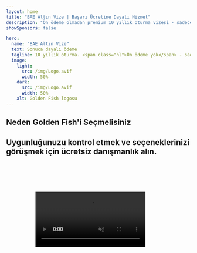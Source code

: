 ```yaml
---
layout: home
title: "BAE Altın Vize | Başarı Ücretine Dayalı Hizmet"
description: "Ön ödeme olmadan premium 10 yıllık oturma vizesi - sadece onaydan sonra ödeme. %98 başarı oranı ile tam başvuru yönetimi. Ücretsiz yenileme hizmeti, sadece resmi harçlar."
showSponsors: false

hero:
  name: "BAE Altın Vize"
  text: Sonuca dayalı ödeme
  tagline: 10 yıllık oturma. <span class="hl">Ön ödeme yok</span> - sadece onaydan sonra ödeme. %98 başarı oranı.
  image:
    light:
      src: /img/Logo.avif
      width: 50%
    dark:
      src: /img/Logo.avif
      width: 50%
    alt: Golden Fish logosu
---
```


<FeatureCards :features="[
  {
    title: 'BAE Altın Vize Avantajları',
    items: [
      '10 yıl geçerlilik ve yeterlilik koşullarını koruyarak yenileme seçeneği',
      '**Her 6 ayda bir BAE\'ye giriş yapma zorunluluğu yok**',
      '%100 işletme sahipliğine izin verilir',
      'Aile üyeleri ve sınırsız ev personeli sponsorluğu',
      '25 yaşına kadar çocuk sponsorluğu',
      'Ebeveyn sponsorluğu dahil',
      'Sponsor veya işveren gerekli değil'
    ],
    linkText: 'Read More',
    link: '../../company-registration/golden-visa#key-benefits-of-the-uae-golden-visa',
    icon: {
      light: '/img/iStock-1785818081.avif',
      dark: '/img/iStock-1203821481.avif',
      alt: 'Vize Hizmetleri',
      width: '100%'
    }
  },
  {
    title: 'BAE Altın Vize Nasıl Alınır',
    items: [
      'BAE gayrimenkullerine 2M AED yatırım',
      'BAE yatırım fonlarına 2M AED mevduat',
      '2M AED sermayeli işletme',
      'Yıllık 250K AED FTA katkısı',
      'Vasıflı Profesyoneller',
      'Yetenekli Dahiler'
    ],
    linkText: 'Read More',
    link: '../../company-registration/golden-visa#uae-golden-visa-eligibility-and-requirements',
    icon: {
      light: '/img/iStock-1333000394.avif',
      dark: '/img/iStock-584576538.avif',
      alt: 'Vize Hizmetleri',
      width: '10%'
    }
  },
  {
    title: 'Altın Vize Süreci',
    bullet: '✓',
    items: [
      'İlk uygunluk değerlendirmesi',
      'Belge hazırlama ve doğrulama',
      'Sağlık muayenesi ve biyometrik',
      'Başvuru Gönderimi ve İşleme',
      'Emirates ID ve vize düzenleme',
      'Aile vizesi sponsorluğu (isteğe bağlı)'
    ],
    linkText: 'Read More',
    link: '../../company-registration/golden-visa#uae-golden-visa-application-process',
    icon: {
      light: '/img/ILONMASKID.webp',
      dark: '/img/ILONMASKID.webp',
      alt: 'Vize Hizmetleri',
      width: '100%'
    }
  }
]" />

## Neden Golden Fish'i Seçmelisiniz

<BenefitsList :features="[
  {
    icon: '💰',
    title: 'Başarıya Dayalı Ücretler',
    text: '**Golden Visa onaylanana kadar ödeme yok.** Gizli maliyetler olmadan tam şeffaflık.'
  },
  {
    icon: '📈',
    title: 'Kanıtlanmış Başarı Oranı',
    text: 'Premium işlemlerimiz aracılığıyla verilen yüzlerce Golden Visa ile %98 onay oranı.'
  },
  {
    icon: '📋',
    title: 'Eksiksiz Yönetim',
    text: 'Belgelerden vize düzenlenmesine kadar tüm detaylarla ilgilenen uçtan uca hizmet.'
  },
  {
    icon: '👨‍💼',
    title: 'Yerel BAE Uzmanlığı',
    text: 'Dubai\'deki uzman ekibimiz sürecin her adımında profesyonel rehberlik sağlar.'
  },
  {
    icon: '🔍',
    title: 'Premium İşlem',
    text: 'Daha hızlı onaylar için yetkililerle doğrudan iletişim ve hızlı kanal erişimi.'
  },
  {
    icon: '🔄',
    title: 'Yenileme Desteği',
    text: '**Sıfır acente ücreti** ile ücretsiz vize yenileme desteği - sadece resmi harçlar.'
  }
]" />

## Uygunluğunuzu kontrol etmek ve seçeneklerinizi görüşmek için ücretsiz danışmanlık alın.

<video  autoplay muted playsinline style="padding: 80px" >
  <source src="/img/iStock-2185912341.mp4" type="video/mp4">
</video>

<ContactFormModal formName="Golden Visa [offer]" buttonText="Ücretsiz danışmanlık alın" :services="[
  '🏠 BAE\'de AED 2M değerinde gayrimenkul yatırımı',
  '💰 BAE yatırım fonlarında AED 2M mevduat',
  '🏢 AED 2M sermayeli işletme',
  '📈 Yıllık AED 250K FTA katkısı',
  '👨‍💼 Vasıflı Profesyoneller',
  '🎯 Yetenekli Dahiler',]"/>

<!-- <ImageGrid :images="[
  { src: '/img/ILONMASKID.webp', href: './immigration.md', alt: 'BAE Göçmenlik' },
  { src: '/img/ILONMASKID.webp', href: './immigration.md', alt: 'BAE Göçmenlik' },
]"/> -->
